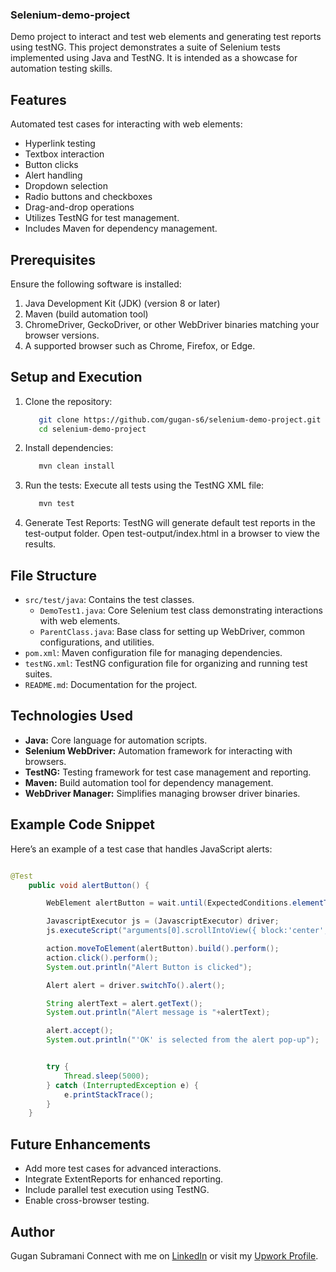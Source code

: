 ### Selenium-demo-project
Demo project to interact and test web elements and generating test reports using testNG.
This project demonstrates a suite of Selenium tests implemented using Java and TestNG. It is intended as a showcase for automation testing skills. 

## Features 
Automated test cases for interacting with web elements: 
- Hyperlink testing 
- Textbox interaction 
- Button clicks 
- Alert handling 
- Dropdown selection 
- Radio buttons and checkboxes 
- Drag-and-drop operations 
- Utilizes TestNG for test management. 
- Includes Maven for dependency management.

## Prerequisites
Ensure the following software is installed:
1. Java Development Kit (JDK) (version 8 or later)
2. Maven (build automation tool)
3. ChromeDriver, GeckoDriver, or other WebDriver binaries matching your browser versions.
4. A supported browser such as Chrome, Firefox, or Edge.

## Setup and Execution
1. Clone the repository:
   ```bash
      git clone https://github.com/gugan-s6/selenium-demo-project.git  
      cd selenium-demo-project

2. Install dependencies:
   ```bash
      mvn clean install

4. Run the tests:
   Execute all tests using the TestNG XML file:
      ```bash
         mvn test

5. Generate Test Reports:
   TestNG will generate default test reports in the test-output folder.
   Open test-output/index.html in a browser to view the results.

## File Structure
- ```src/test/java```: Contains the test classes.
   - ```DemoTest1.java```: Core Selenium test class demonstrating interactions with web elements.
   - ```ParentClass.java```: Base class for setting up WebDriver, common configurations, and utilities.
- ```pom.xml```: Maven configuration file for managing dependencies.
- ```testNG.xml```: TestNG configuration file for organizing and running test suites.
- ```README.md```: Documentation for the project.

## Technologies Used
- **Java:** Core language for automation scripts.
- **Selenium WebDriver:** Automation framework for interacting with browsers.
- **TestNG:** Testing framework for test case management and reporting.
- **Maven:** Build automation tool for dependency management.
- **WebDriver Manager:** Simplifies managing browser driver binaries.
  
## Example Code Snippet
Here’s an example of a test case that handles JavaScript alerts:
```java

@Test
	public void alertButton() {

		WebElement alertButton = wait.until(ExpectedConditions.elementToBeClickable(By.xpath("//button[text()='Generate Alert Box']")));

		JavascriptExecutor js = (JavascriptExecutor) driver;
		js.executeScript("arguments[0].scrollIntoView({ block:'center', inline:'center'});", alertButton);

		action.moveToElement(alertButton).build().perform();
		action.click().perform();
		System.out.println("Alert Button is clicked");

		Alert alert = driver.switchTo().alert();

		String alertText = alert.getText();
		System.out.println("Alert message is "+alertText);

		alert.accept();
		System.out.println("'OK' is selected from the alert pop-up");


		try {
			Thread.sleep(5000);
		} catch (InterruptedException e) {
			e.printStackTrace();
		}
	}
```
## Future Enhancements
- Add more test cases for advanced interactions.
- Integrate ExtentReports for enhanced reporting.
- Include parallel test execution using TestNG.
- Enable cross-browser testing.

## Author
Gugan Subramani
	Connect with me on [LinkedIn](https://www.linkedin.com/in/gugan-subramani) or visit my [Upwork Profile](https://www.upwork.com/freelancers/~01e176dd2a65070879?s=1313512633755545600).
